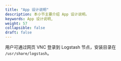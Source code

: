 ```yaml
---
title: "App 设计说明"
description: 本小节主要介绍 App 设计说明。
keywords: App 设计说明,
weight: 57
collapsible: false
draft: false
---
```


用户可通过网页 VNC 登录到 Logstash 节点，安装目录在 `/usr/share/logstash`。
